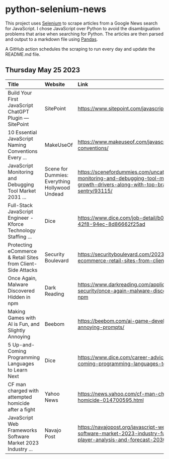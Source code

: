 # python-selenium-news

This project uses [Selenium](https://www.seleniumhq.org/) to scrape articles from a Google News search for JavaScript.
I chose JavaScript over Python to avoid the disambiguation problems that arise when searching for Python.
The articles are then parsed and output to a markdown file using [Pandas](https://pandas.pydata.org/).

A GitHub action schedules the scraping to run every day and update the README.md file.

## Thursday May 25 2023


| Title                                                           | Website                                        | Link                                                                                                                                                            |
|:----------------------------------------------------------------|:-----------------------------------------------|:----------------------------------------------------------------------------------------------------------------------------------------------------------------|
| Build Your First JavaScript ChatGPT Plugin — SitePoint          | SitePoint                                      | https://www.sitepoint.com/javascript-chatgpt-plugin/                                                                                                            |
| 10 Essential JavaScript Naming Conventions Every ...            | MakeUseOf                                      | https://www.makeuseof.com/javascript-naming-conventions/                                                                                                        |
| JavaScript Monitoring and Debugging Tool Market 2031 ...        | Scene for Dummies: Everything Hollywood Undead | https://scenefordummies.com/uncategorised/javascript-monitoring-and-debugging-tool-market-2031-growth-drivers-along-with-top-brands-js-bin-eslint-sentry/93115/ |
| Full-Stack JavaScript Engineer - Kforce Technology Staffing ... | Dice                                           | https://www.dice.com/job-detail/b0946365-51f1-42f8-94ec-8d86662f25ad                                                                                            |
| Protecting eCommerce & Retail Sites from Client-Side Attacks    | Security Boulevard                             | https://securityboulevard.com/2023/05/protecting-ecommerce-retail-sites-from-client-side-attacks/                                                               |
| Once Again, Malware Discovered Hidden in npm                    | Dark Reading                                   | https://www.darkreading.com/application-security/once-again-malware-discovered-hidden-in-npm                                                                    |
| Making Games with AI is Fun, and Slightly Annoying              | Beebom                                         | https://beebom.com/ai-game-development-fun-annoying-prompts/                                                                                                    |
| 5 Up-and-Coming Programming Languages to Learn Next             | Dice                                           | https://www.dice.com/career-advice/5-up-and-coming-programming-languages-to-learn-next                                                                          |
| CF man charged with attempted homicide after a fight            | Yahoo News                                     | https://news.yahoo.com/cf-man-charged-attempted-homicide-014700595.html                                                                                         |
| JavaScript Web Frameworks Software Market 2023  Industry ...    | Navajo Post                                    | https://navajopost.org/javascript-web-frameworks-software-market-2023-industry-future-growth-key-player-analysis-and-forecast-2030/                             |